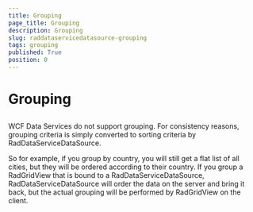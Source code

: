 ```yaml
---
title: Grouping
page_title: Grouping
description: Grouping
slug: raddataservicedatasource-grouping
tags: grouping
published: True
position: 0
---
```


# Grouping



## 

WCF Data Services do not support grouping. For consistency reasons, grouping criteria is simply converted to sorting criteria by RadDataServiceDataSource. 

So for example, if you group by country, you will still get a flat list of all cities, but they will be ordered according to their country. If you group a RadGridView that is bound to a RadDataServiceDataSource, RadDataServiceDataSource will order the data on the server and bring it back, but the actual grouping will be performed by RadGridView on the client. 
